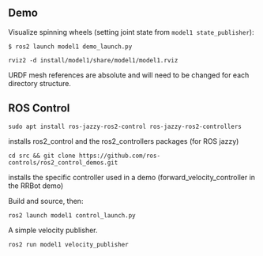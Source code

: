 

## Demo
Visualize spinning wheels (setting joint state from `model1 state_publisher`):
```
$ ros2 launch model1 demo_launch.py
```
```
rviz2 -d install/model1/share/model1/model1.rviz
```
URDF mesh references are absolute and will need to be changed for each directory structure.

## ROS Control
```
sudo apt install ros-jazzy-ros2-control ros-jazzy-ros2-controllers
```
installs ros2_control and the ros2_controllers packages (for ROS jazzy)


```
cd src && git clone https://github.com/ros-controls/ros2_control_demos.git
```
installs the specific controller used in a demo (forward_velocity_controller in the RRBot demo)

Build and source, then:
```
ros2 launch model1 control_launch.py
```

A simple velocity publisher.
```
ros2 run model1 velocity_publisher
```


